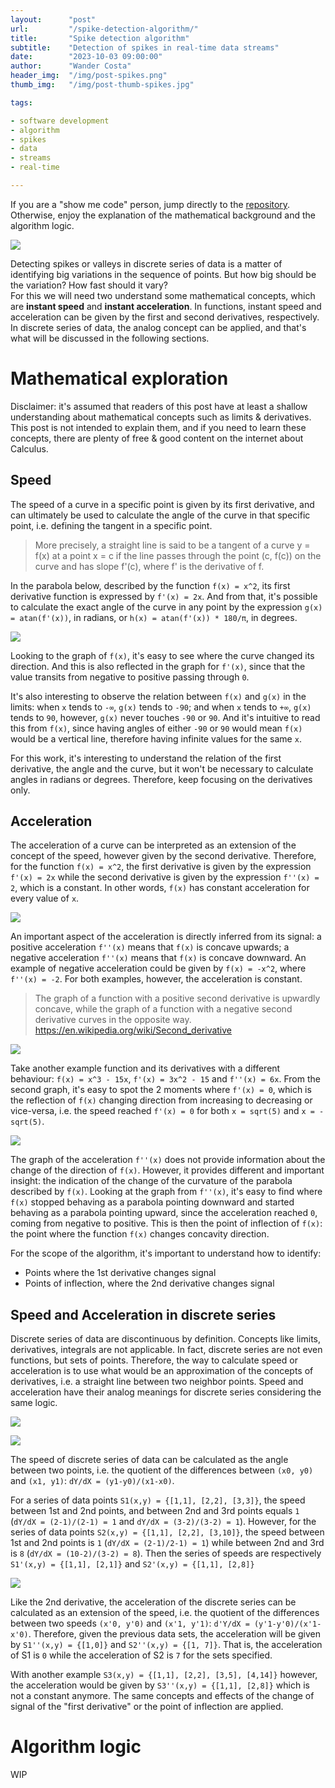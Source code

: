 ```yaml
---
layout:      "post"
url:         "/spike-detection-algorithm/"
title:       "Spike detection algorithm"
subtitle:    "Detection of spikes in real-time data streams"
date:        "2023-10-03 09:00:00"
author:      "Wander Costa"
header_img:  "/img/post-spikes.png"
thumb_img:   "/img/post-thumb-spikes.jpg"

tags:

- software development
- algorithm
- spikes
- data
- streams
- real-time

---
```


If you are a "show me code" person, jump directly to the [repository][repository]. Otherwise, enjoy
the explanation of the mathematical background and the algorithm logic.

![](/img/spikes-simulator-sampling.png)

Detecting spikes or valleys in discrete series of data is a matter of identifying big variations in the
sequence of points. But how big should be the variation? How fast should it vary?\
For this we will need two understand some mathematical concepts, which are **instant speed** and
**instant acceleration**. In functions, instant speed and acceleration can be given by the first and
second derivatives, respectively. In discrete series of data, the analog concept can be applied, and
that's what will be discussed in the following sections.

# Mathematical exploration

Disclaimer: it's assumed that readers of this post have at least a shallow understanding about mathematical
concepts such as limits & derivatives. This post is not intended to explain them, and if you need to learn
these concepts, there are plenty of free & good content on the internet about Calculus.

## Speed

The speed of a curve in a specific point is given by its first derivative, and can ultimately be used to calculate the
angle of the curve in that specific point, i.e. defining the tangent in a specific point.

> More precisely, a straight line is said to be a tangent of a curve y = f(x) at a point x = c if the line passes through
the point (c, f(c)) on the curve and has slope f'(c), where f' is the derivative of f.

In the parabola below, described by the function `f(x) = x^2`, its first derivative function is expressed by `f'(x) = 2x`.
And from that, it's possible to calculate the exact angle of the curve in any point by the expression `g(x) = atan(f'(x))`,
in radians, or `h(x) = atan(f'(x)) * 180/π`, in degrees.

![](/img/spikes-xx-2x-angle.png)

Looking to the graph of `f(x)`, it's easy to see where the curve changed its direction. And this is also reflected
in the graph for `f'(x)`, since that the value transits from negative to positive passing through `0`.

It's also interesting to observe the relation between `f(x)` and `g(x)` in the limits: when `x` tends to `-∞`, `g(x)`
tends to `-90`; and when `x` tends to `+∞`, `g(x)` tends to `90`, however, `g(x)` never touches `-90` or `90`.
And it's intuitive to read this from `f(x)`, since having angles of either `-90` or `90` would mean `f(x)` would be a
vertical line, therefore having infinite values for the same `x`.

For this work, it's interesting to understand the relation of the first derivative, the angle and the curve, but it
won't be necessary to calculate angles in radians or degrees. Therefore, keep focusing on the derivatives only.

## Acceleration

The acceleration of a curve can be interpreted as an extension of the concept of the speed, however given by the second
derivative. Therefore, for the function `f(x) = x^2`, the first derivative is given by the expression `f'(x) = 2x` while
the second derivative is given by the expression `f''(x) = 2`, which is a constant. In other words, `f(x)` has constant
acceleration for every value of `x`.

![](/img/spikes-xx-2x-2.png)

An important aspect of the acceleration is directly inferred from its signal: a positive acceleration `f''(x)` means
that `f(x)` is concave upwards; a negative acceleration `f''(x)` means that `f(x)` is concave downward. An example of
negative acceleration could be given by `f(x) = -x^2`, where `f''(x) = -2`. For both examples, however, the acceleration
is constant.

> The graph of a function with a positive second derivative is upwardly concave, while the graph of a function with a
> negative second derivative curves in the opposite way. https://en.wikipedia.org/wiki/Second_derivative

![](/img/spikes-xx-2x-2-negative.png)

Take another example function and its derivatives with a different behaviour: `f(x) = x^3 - 15x`, `f'(x) = 3x^2 - 15`
and `f''(x) = 6x`. From the second graph, it's easy to spot the 2 moments where `f'(x) = 0`, which is the reflection
of `f(x)` changing direction from increasing to decreasing or vice-versa, i.e. the speed
reached `f'(x) = 0` for both `x = sqrt(5)`
and `x = -sqrt(5)`.

![](/img/spikes-xxx-3x2-6x.png)

The graph of the acceleration `f''(x)` does not provide information about the change of the direction of `f(x)`.
However, it provides different and important insight: the indication of the change of the curvature of the parabola
described by `f(x)`. Looking at the graph from `f''(x)`, it's easy to find where `f(x)` stopped behaving as a parabola
pointing downward and started behaving as a parabola pointing upward, since the acceleration reached `0`, coming from
negative to positive. This is then the point of inflection of `f(x)`: the point where the function `f(x)` changes
concavity direction.

For the scope of the algorithm, it's important to understand how to identify:

- Points where the 1st derivative changes signal
- Points of inflection, where the 2nd derivative changes signal

## Speed and Acceleration in discrete series

Discrete series of data are discontinuous by definition. Concepts like limits, derivatives, integrals are not applicable.
In fact, discrete series are not even functions, but sets of  points. Therefore, the way to calculate speed or acceleration
is to use what would be an approximation of the concepts of derivatives, i.e. a straight line between two neighbor points.
Speed and acceleration have their analog meanings for discrete series considering the same logic.

![](/img/spikes-xx-discrete.png)

![](/img/spikes-xxx-discrete.png)

The speed of discrete series of data can be calculated as the angle between two points, i.e. the quotient of the
differences between `(x0, y0)` and `(x1, y1)`: `dY/dX = (y1-y0)/(x1-x0)`.

For a series of data points `S1(x,y) = {[1,1], [2,2], [3,3]}`, the speed between 1st and 2nd points, and between 2nd and
3rd points equals `1` (`dY/dX = (2-1)/(2-1) = 1` and `dY/dX = (3-2)/(3-2) = 1`). However, for the series of data
points `S2(x,y) = {[1,1], [2,2], [3,10]}`, the speed between 1st and 2nd points is `1` (`dY/dX = (2-1)/2-1) = 1`) while
between 2nd and 3rd is `8` (`dY/dX = (10-2)/(3-2) = 8`). Then the series of speeds are
respectively `S1'(x,y) = {[1,1], [2,1]}` and `S2'(x,y) = {[1,1], [2,8]}`

![](/img/spikes-discrete-examples.png)

Like the 2nd derivative, the acceleration of the discrete series can be calculated as an extension of the speed, i.e.
the quotient of the differences between two speeds `(x'0, y'0)` and `(x'1, y'1)`: `d'Y/dX = (y'1-y'0)/(x'1-x'0)`.
Therefore, given the previous data sets, the acceleration will be given by `S1''(x,y) = {[1,0]}`
and `S2''(x,y) = {[1, 7]}`. That is, the acceleration of S1 is `0` while the acceleration of S2 is `7` for the sets
specified.

With another example `S3(x,y) = {[1,1], [2,2], [3,5], [4,14]}` however, the acceleration would be given
by `S3''(x,y) = {[1,1], [2,8]}` which is not a constant anymore. The same concepts and effects of the change of signal
of the "first derivative" or the point of inflection are applied.

# Algorithm logic

WIP


[repository]: https://github.com/rwanderc/spikes
